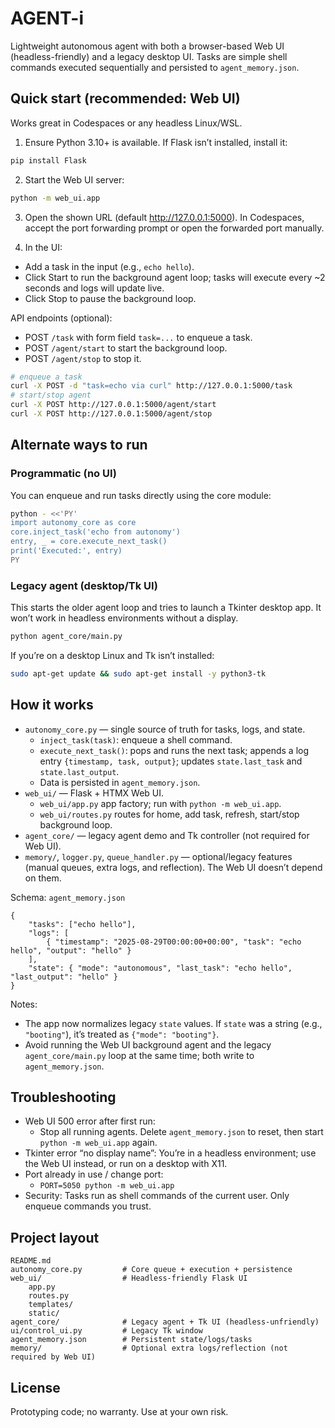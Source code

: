 # AGENT-i

Lightweight autonomous agent with both a browser-based Web UI (headless-friendly) and a legacy desktop UI. Tasks are simple shell commands executed sequentially and persisted to `agent_memory.json`.

## Quick start (recommended: Web UI)

Works great in Codespaces or any headless Linux/WSL.

1) Ensure Python 3.10+ is available. If Flask isn’t installed, install it:

```bash
pip install Flask
```

2) Start the Web UI server:

```bash
python -m web_ui.app
```

3) Open the shown URL (default http://127.0.0.1:5000). In Codespaces, accept the port forwarding prompt or open the forwarded port manually.

4) In the UI:
- Add a task in the input (e.g., `echo hello`).
- Click Start to run the background agent loop; tasks will execute every ~2 seconds and logs will update live.
- Click Stop to pause the background loop.

API endpoints (optional):
- POST `/task` with form field `task=...` to enqueue a task.
- POST `/agent/start` to start the background loop.
- POST `/agent/stop` to stop it.

```bash
# enqueue a task
curl -X POST -d "task=echo via curl" http://127.0.0.1:5000/task
# start/stop agent
curl -X POST http://127.0.0.1:5000/agent/start
curl -X POST http://127.0.0.1:5000/agent/stop
```

## Alternate ways to run

### Programmatic (no UI)
You can enqueue and run tasks directly using the core module:

```bash
python - <<'PY'
import autonomy_core as core
core.inject_task('echo from autonomy')
entry, _ = core.execute_next_task()
print('Executed:', entry)
PY
```

### Legacy agent (desktop/Tk UI)
This starts the older agent loop and tries to launch a Tkinter desktop app. It won’t work in headless environments without a display.

```bash
python agent_core/main.py
```

If you’re on a desktop Linux and Tk isn’t installed:

```bash
sudo apt-get update && sudo apt-get install -y python3-tk
```

## How it works

- `autonomy_core.py` — single source of truth for tasks, logs, and state.
	- `inject_task(task)`: enqueue a shell command.
	- `execute_next_task()`: pops and runs the next task; appends a log entry `{timestamp, task, output}`; updates `state.last_task` and `state.last_output`.
	- Data is persisted in `agent_memory.json`.
- `web_ui/` — Flask + HTMX Web UI.
	- `web_ui/app.py` app factory; run with `python -m web_ui.app`.
	- `web_ui/routes.py` routes for home, add task, refresh, start/stop background loop.
- `agent_core/` — legacy agent demo and Tk controller (not required for Web UI).
- `memory/`, `logger.py`, `queue_handler.py` — optional/legacy features (manual queues, extra logs, and reflection). The Web UI doesn’t depend on them.

Schema: `agent_memory.json`

```jsonc
{
	"tasks": ["echo hello"],
	"logs": [
		{ "timestamp": "2025-08-29T00:00:00+00:00", "task": "echo hello", "output": "hello" }
	],
	"state": { "mode": "autonomous", "last_task": "echo hello", "last_output": "hello" }
}
```

Notes:
- The app now normalizes legacy `state` values. If `state` was a string (e.g., `"booting"`), it’s treated as `{"mode": "booting"}`.
- Avoid running the Web UI background agent and the legacy `agent_core/main.py` loop at the same time; both write to `agent_memory.json`.

## Troubleshooting

- Web UI 500 error after first run:
	- Stop all running agents. Delete `agent_memory.json` to reset, then start `python -m web_ui.app` again.
- Tkinter error “no display name”: You’re in a headless environment; use the Web UI instead, or run on a desktop with X11.
- Port already in use / change port:
	- `PORT=5050 python -m web_ui.app`
- Security: Tasks run as shell commands of the current user. Only enqueue commands you trust.

## Project layout

```
README.md
autonomy_core.py         # Core queue + execution + persistence
web_ui/                  # Headless-friendly Flask UI
	app.py
	routes.py
	templates/
	static/
agent_core/              # Legacy agent + Tk UI (headless-unfriendly)
ui/control_ui.py         # Legacy Tk window
agent_memory.json        # Persistent state/logs/tasks
memory/                  # Optional extra logs/reflection (not required by Web UI)
```

## License
Prototyping code; no warranty. Use at your own risk.